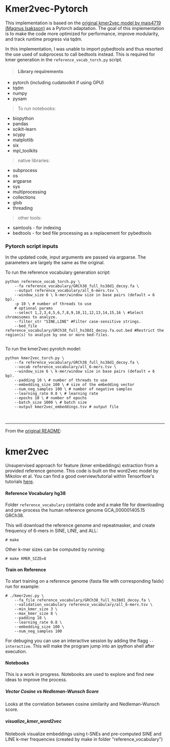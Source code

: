 Kmer2vec-Pytorch
========
This implementation is based on the [original kmer2vec model by mais4719 (Magnus Isaksson)](https://github.com/mais4719/kmer2vec) as a Pytorch adaptation. 
The goal of this implementation is to make the code more optimized for performance, improve modularity, and 
track runtime progress via tqdm.

In this implementation, I was unable to import pybedtools and thus resorted the use used of subprocess to call bedtools instead. 
This is required for kmer generation in the `reference_vocab_torch.py` script.

> #### Library requirements
* pytorch (including cudatoolkit if using GPU)
* tqdm
* numpy
* pysam
> To run notebooks:
* biopython
* pandas
* scikit-learn
* scypy
* matplotlib
* six
* mpl_toolkits
> native libraries:
* subprocess
* os
* argparse
* sys
* multiprocessing
* collections
* glob
* threading<br>
> other tools:
* samtools - for indexing
* bedtools - for bed file processing as a replacement for pybedtools

### Pytorch script inputs
In the updated code, input arguments are passed via argparse. The parameters are largely the same as the original.

To run the reference vocabulary generation script:
```
python reference_vocab_torch.py \
    --fa reference_vocabulary/GRCh38_full_hs38d1_decoy.fa \
    --output reference_vocabulary/all_6-mers.tsv \
    --window_size 6 \ k-mer/window size in base pairs (default = 6 bp).
    -p 10 \ # number of threads to use
    # optional params
    --select 1,2,3,4,5,6,7,8,9,10,11,12,13,14,15,16 \ #Select chromosomes to analyze.
    --filter_str "SINE,LINE" #Filter case-sensitive strings.
    --bed_file reference_vocabulary/GRCh38_full_hs38d1_decoy.fa.out.bed #Restrict the region(s) to analyze by one or more bed-files.
    
```

To run the kmer2vec pyrotch model:
```
python kmer2vec_torch.py \
    --fa reference_vocabulary/GRCh38_full_hs38d1_decoy.fa \
    --vocab reference_vocabulary/all_6-mers.tsv \
    --window_size 6 \ k-mer/window size in base pairs (default = 6 bp).
    --padding 10 \ # number of threads to use
    --embedding_size 100 \ # size of the embedding vector
    --num_neg_samples 100 \ # number of negative samples
    --learning_rate 0.8 \ # learning rate
    --epochs 10 \ # number of epochs
    --batch_size 1000 \ # batch size
    --output kmer2vec_embeddings.tsv # output file

```

<br>

---
From the [original README](https://github.com/mais4719/kmer2vec/blob/master/README.md):

kmer2vec
========
Unsupervised approach for feature (kmer embeddings) extraction from a provided reference genome. This
code is built on the word2vec model by Mikolov et al. You can find a good overview/tutorial within 
Tensorflow's tutorials [here](https://www.tensorflow.org/tutorials/word2vec).

#### Reference Vocabulary hg38
Folder ```reference_vocabulary``` contains code and a make file for downloading and pre-process the 
human reference genome GCA_000001405.15 GRCh38.

This will download the reference genome and repeatmasker, and create frequency of 6-mers in SINE, LINE, and ALL:
```
# make
```
Other k-mer sizes can be computed by running:
```
# make KMER_SIZE=8
```

#### Train on Reference
To start training on a reference genome (fasta file with corresponding faidx) run for example:
```
# ./kmer2vec.py \
    --fa_file reference_vocabulary/GRCh38_full_hs38d1_decoy.fa \
    --validation_vocabulary reference_vocabulary/all_6-mers.tsv \
    --min_kmer_size 3 \
    --max_kmer_size 8 \
    --padding 10 \
    --learning_rate 0.8 \
    --embedding_size 100 \
    --num_neg_samples 100
```

For debuging you can use an interactive session by adding the flagg ```--interactive```. This 
will make the program jump into an ipython shell after execution.

#### Notebooks
This is a work in progress. Notebooks are used to explore and find new ideas to improve the process.

##### Vector Cosine vs Nedleman-Wunsch Score
Looks at the correlation between cosine similarity and Nedleman-Wunsch score.

##### visualize_kmer_word2vec
Notebook visualize embeddings using t-SNEs and pre-computed SINE and LINE k-mer 
frequencies (created by make in folder "reference_vocabulary")

